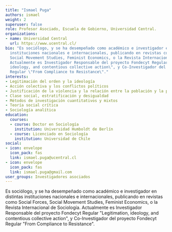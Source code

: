 ```yaml
---
title: "Ismael Puga"
authors: ismael
weight: 2
superuser: false
role: Profesor Asociado, Escuela de Gobierno, Universidad Central.
organizations:
- name: Universidad Central
  url: https://www.ucentral.cl/
bio: "Es sociólogo, y se ha desempeñado como académico e investigador en distintas
  instituciones nacionales e internacionales, publicando en revistas como Social Forces,
  Social Movement Studies, Feminist Economics, o la Revista Internacional de Sociología.
  Actualmente es Investigador Responsable del proyecto Fondecyt Regular \"Legitimation,
  ideology, and contentious collective action\", y Co-Investigador del proyecto Fondecyt
  Regular \"From Compliance to Resistance\"."
interests:
- Legitimación del orden y la ideología
- Acción colectiva y los conflictos políticos
- Justificación de la violencia y la relación entre la población y la policía
- Clase social, estratificación y desigualdad
- Métodos de investigación cuantitativos y mixtos
- Teoría social crítica
- Sociología analítica
education:
  courses:
  - course: Doctor en Sociología
    institution: Universidad Humboldt de Berlín
  - course: Licenciado en Sociología
    institution: Universidad de Chile
social:
- icon: envelope
  icon_pack: fas
  link: ismael.puga@ucentral.cl
- icon: envelope
  icon_pack: fas
  link: ismael.puga@gmail.com
user_groups: Investigadores asociados
---
```



Es sociólogo, y se ha desempeñado como académico e investigador en distintas instituciones nacionales e internacionales, publicando en revistas como Social Forces, Social Movement Studies, Feminist Economics, o la Revista Internacional de Sociología. Actualmente es Investigador Responsable del proyecto Fondecyt Regular "Legitimation, ideology, and contentious collective action", y Co-Investigador del proyecto Fondecyt Regular "From Compliance to Resistance".
